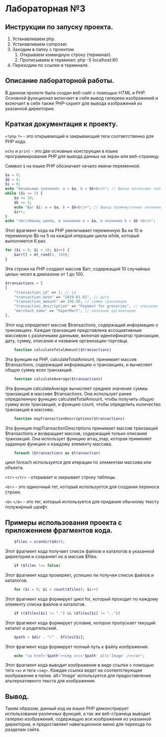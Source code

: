 # Лабораторная №3

## Инструкции по запуску проекта.
1. Устанавливаем php.
2. Устанавливаем сomposer. 
3. Заходим в папку с проектом.
    1. Открываем командную строку (терминал).
    2. Прописываем в терминал: php -S localhost:80
4. Переходим по ссылке в терминале.
## Описание лабораторной работы.
В данном проекте была создан веб-сайт с помощью HTML и PHP. Основной функционал включает в себя вывод галерееи изображений и включает в себя также PHP-скрипт для вывода изображений из указанной директории.
## Краткая документация к проекту.
`<?php` `?>` - это открывающий и закрывающий теги соответственно для PHP кода.

`echo` и `print` - это две основные конструкции в языке программирования PHP для вывода данных на экран или веб-страницу.

Символ `$` на языке PHP обозначает начало имени переменной.

```php
$a = 0; 
$b = 0; 
$i = 0; 
echo "Начальные значения: a = $a, b = $b<br/>"; // Вывод начальных значений
while ($i <= 5) { 
    $a += 10; 
    $b += 5; 
    echo "Шаг $i: a = $a, b = $b<br/>"; // Вывод промежуточных значений
    $i++;
} 
echo "<br/>Конец цикла, и значение a = $a, а значение b = $b <br/>";
```
Этот фрагмент кода на PHP увеличивает переменную $a на 10 и переменную $b на 5 на каждой итерации цикла while, который выполняется 6 раз. 

```php
for ($i = 0; $i < 10; $i++) {
    $arr[] = mt_rand(1, 100);
}
```
Эти строки на PHP создают массив $arr, содержащий 10 случайных целых чисел в диапазоне от 1 до 100.

```php
$transactions = [ 
[ 
    "transaction_id" => 1, // id 
    "transaction_date" => "2019-01-01", // дата 
    "transaction_amount" => 100.00, // сумма транзакции 
    "transaction_description" => "Payment for groceries", // описание 
    "merchant_name" => "SuperMart", // название организации
],
```
Этот код определяет массив $transactions, содержащий информацию о транзакциях. Каждая транзакция представлена ассоциативным массивом с различными данными, включая идентификатор транзакции, дату, сумму, описание и название организации-торговца.

```php
    function calculateTotalAmount($transactions)
```
Эта функция на PHP, calculateTotalAmount, принимает массив $transactions, содержащий информацию о транзакциях, и вычисляет общую сумму всех транзакций.

```php
    function calculateAverage($transactions)
```
Эта функция calculateAverage вычисляет среднее значение суммы транзакций в массиве $transactions. Она использует ранее определенную функцию calculateTotalAmount, чтобы получить общую сумму всех транзакций, и функцию count, чтобы определить количество транзакций в массиве.

```php
    function mapTransactionDescriptions($transactions)
```
Эта функция mapTransactionDescriptions принимает массив транзакций $transactions и возвращает массив, содержащий только описания транзакций. Она использует функцию array_map, которая применяет заданную функцию к каждому элементу массива.

```php
    foreach ($transactions as $transaction)
```
цикл foreach используется для итерации по элементам массива или объекта.

`<tr>` `</tr>` - открывает и закрывает строку таблицы.

`<br>` - это одиночный тег, который используется для создания переноса строки.

`<b>` `</b>` - это тег, который используется для придания обычному тексту полужирный шрифт.

## Примеры использования проекта с приложением фрагментов кода.
```php
    $files = scandir($dir);
```
Этот фрагмент кода получает список файлов и каталогов в указанной директории и сохраняет их в массив $files.
```php
    if ($files !== false)
```
Этот фрагмент кода проверяет, успешно ли получен список файлов и каталогов.
```php
    for ($i = 0; $i < count($files); $i++)
```
Этот фрагмент кода формирует цикл for, который проходит по каждому элементу списка файлов и каталогов.
```php
    if (($files[$i] != ".") && ($files[$i] != ".."))
```
Этот фрагмент кода формирует условие, которое пропускает текущий каталог и родительский.
```php
    $path = $dir . "/" . $files[$i];
```
Этот фрагмент кода формирует полный путь к файлу изображения.
```php
    echo "<a href='$path'><img src='$path' alt='Image' /></a>";
```
Этот фрагмент кода выводит изображение в виде ссылки с помощью тега `<a>` и тега `<img>`. Каждая ссылка ведет на соответствующее изображение в папке. alt='Image' используется для предоставления альтернативного текста для изображения.
## Вывод.
Таким образом, данный код на языке PHP демонстрирует использование различных функций, а так же веб-страница выводит галерею изображений, содержащую все изображения из указанной директории, и предоставляет навигационное меню для перехода по разделам сайта.